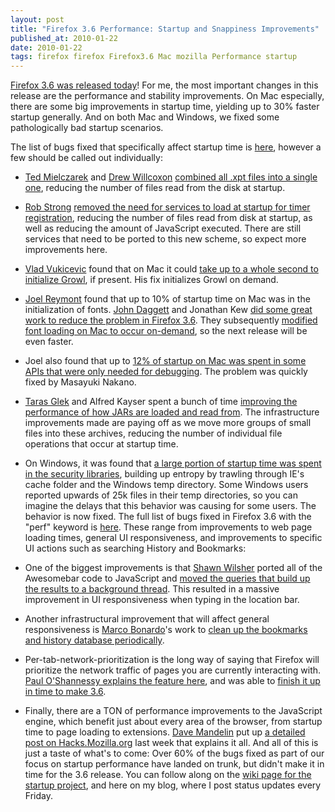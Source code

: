 ```yaml
---
layout: post
title: "Firefox 3.6 Performance: Startup and Snappiness Improvements"
published_at: 2010-01-22
date: 2010-01-22
tags: firefox firefox Firefox3.6 Mac mozilla Performance startup
---
```


[Firefox 3.6 was released today](http://bit.ly/blogfx36)! For me, the most important changes in this release are the performance and stability improvements. On Mac especially, there are some big improvements in startup time, yielding up to 30% faster startup generally. And on both Mac and Windows, we fixed some pathologically bad startup scenarios.

The list of bugs fixed that specifically affect startup time is [here](http://bit.ly/5t9fA9), however a few should be called out individually:

*   [Ted Mielczarek](http://ted.mielczarek.org/) and [Drew Willcoxon](http://blog.mozilla.com/adw/) [combined all .xpt files into a single one](https://bugzilla.mozilla.org/show_bug.cgi?id=463605), reducing the number of files read from the disk at startup.
*   [Rob Strong](http://blog.mozilla.com/rstrong/) [removed the need for services to load at startup for timer registration](https://bugzilla.mozilla.org/show_bug.cgi?id=471219), reducing the number of files read from disk at startup, as well as reducing the amount of JavaScript executed. There are still services that need to be ported to this new scheme, so expect more improvements here.
*   [Vlad Vukicevic](http://blog.vlad1.com/) found that on Mac it could [take up to a whole second to initialize Growl](https://bugzilla.mozilla.org/show_bug.cgi?id=506470), if present. His fix initializes Growl on demand.
*   [Joel Reymont](http://wagerlabs.com/) found that up to 10% of startup time on Mac was in the initialization of fonts. [John Daggett](http://blog.mozilla.com/nattokirai/) and Jonathan Kew [did some great work to reduce the problem in Firefox 3.6](https://bugzilla.mozilla.org/show_bug.cgi?id=517045). They subsequently [modified font loading on Mac to occur on-demand](https://bugzilla.mozilla.org/show_bug.cgi?id=519445), so the next release will be even faster.
*   Joel also found that up to [12% of startup on Mac was spent in some APIs that were only needed for debugging](https://bugzilla.mozilla.org/show_bug.cgi?id=517549). The problem was quickly fixed by Masayuki Nakano.
*   [Taras Glek](http://blog.mozilla.com/tglek/) and Alfred Kayser spent a bunch of time [improving the performance of how JARs are loaded and read from](https://bugzilla.mozilla.org/show_bug.cgi?id=504864). The infrastructure improvements made are paying off as we move more groups of small files into these archives, reducing the number of individual file operations that occur at startup time.
*   On Windows, it was found that [a large portion of startup time was spent in the security libraries](https://bugzilla.mozilla.org/show_bug.cgi?id=501605), building up entropy by trawling through IE's cache folder and the Windows temp directory. Some Windows users reported upwards of 25k files in their temp directories, so you can imagine the delays that this behavior was causing for some users. The behavior is now fixed.
The full list of bugs fixed in Firefox 3.6 with the "perf" keyword is [here](http://bit.ly/7Y6gqE). These range from improvements to web page loading times, general UI responsiveness, and improvements to specific UI actions such as searching History and Bookmarks:

*   One of the biggest improvements is that [Shawn Wilsher](http://shawnwilsher.com/) ported all of the Awesomebar code to JavaScript and [moved the queries that build up the results to a background thread](https://bugzilla.mozilla.org/show_bug.cgi?id=455555). This resulted in a massive improvement in UI responsiveness when typing in the location bar.
*   Another infrastructural improvement that will affect general responsiveness is [Marco Bonardo](http://blog.bonardo.net/)'s work to [clean up the bookmarks and history database periodically](https://bugzilla.mozilla.org/show_bug.cgi?id=512854).
*   Per-tab-network-prioritization is the long way of saying that Firefox will prioritize the network traffic of pages you are currently interacting with. [Paul O'Shannessy explains the feature here](http://zpao.com/articles/22-per_tab_network_prioritization), and was able to [finish it up in time to make 3.6](https://bugzilla.mozilla.org/show_bug.cgi?id=514490).
*   Finally, there are a TON of performance improvements to the JavaScript engine, which benefit just about every area of the browser, from startup time to page loading to extensions. [Dave Mandelin](http://blog.mozilla.com/dmandelin/) put up [a detailed post on Hacks.Mozilla.org](http://hacks.mozilla.org/2010/01/javascript-speedups-in-firefox-3-6/) last week that explains it all.
And all of this is just a taste of what's to come: Over 60% of the bugs fixed as part of our focus on startup performance have landed on trunk, but didn't make it in time for the 3.6 release. You can follow along on the [wiki page for the startup project](https://wiki.mozilla.org/Firefox/Projects/Startup_Time_Improvements), and here on my blog, where I post status updates every Friday.